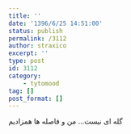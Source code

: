 ```yaml
---
title: ''
date: '1396/6/25 14:51:00'
status: publish
permalink: /3112
author: straxico
excerpt: ''
type: post
id: 3112
category:
    - tytomood
tag: []
post_format: []
---
```

گله ای نیست… من و فاصله ها همزادیم